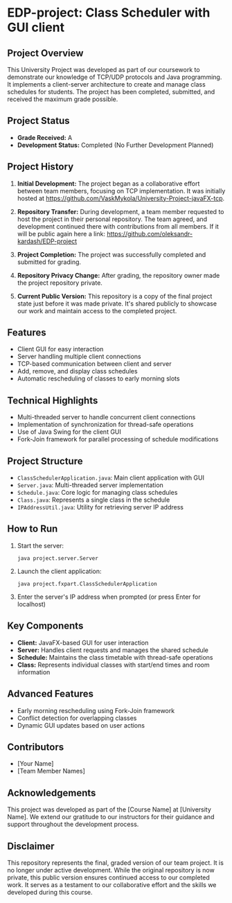 # EDP-project: Class Scheduler with GUI client

## Project Overview
This University Project was developed as part of our coursework to demonstrate our knowledge of TCP/UDP protocols and Java programming. It implements a client-server architecture to create and manage class schedules for students. The project has been completed, submitted, and received the maximum grade possible.

## Project Status
- **Grade Received:** A
- **Development Status:** Completed (No Further Development Planned)

## Project History
1. **Initial Development:** The project began as a collaborative effort between team members, focusing on TCP implementation. It was initially hosted at https://github.com/VaskMykola/University-Project-javaFX-tcp.

2. **Repository Transfer:** During development, a team member requested to host the project in their personal repository. The team agreed, and development continued there with contributions from all members. If it will be public again here a link: https://github.com/oleksandr-kardash/EDP-project

3. **Project Completion:** The project was successfully completed and submitted for grading.

4. **Repository Privacy Change:** After grading, the repository owner made the project repository private.

5. **Current Public Version:** This repository is a copy of the final project state just before it was made private. It's shared publicly to showcase our work and maintain access to the completed project.

## Features
- Client GUI for easy interaction
- Server handling multiple client connections
- TCP-based communication between client and server
- Add, remove, and display class schedules
- Automatic rescheduling of classes to early morning slots

## Technical Highlights
- Multi-threaded server to handle concurrent client connections
- Implementation of synchronization for thread-safe operations
- Use of Java Swing for the client GUI
- Fork-Join framework for parallel processing of schedule modifications

## Project Structure
- `ClassSchedulerApplication.java`: Main client application with GUI
- `Server.java`: Multi-threaded server implementation
- `Schedule.java`: Core logic for managing class schedules
- `Class.java`: Represents a single class in the schedule
- `IPAddressUtil.java`: Utility for retrieving server IP address

## How to Run
1. Start the server:
   ```
   java project.server.Server
   ```
2. Launch the client application:
   ```
   java project.fxpart.ClassSchedulerApplication
   ```
3. Enter the server's IP address when prompted (or press Enter for localhost)

## Key Components
- **Client:** JavaFX-based GUI for user interaction
- **Server:** Handles client requests and manages the shared schedule
- **Schedule:** Maintains the class timetable with thread-safe operations
- **Class:** Represents individual classes with start/end times and room information

## Advanced Features
- Early morning rescheduling using Fork-Join framework
- Conflict detection for overlapping classes
- Dynamic GUI updates based on user actions

## Contributors
- [Your Name]
- [Team Member Names]

## Acknowledgements
This project was developed as part of the [Course Name] at [University Name]. We extend our gratitude to our instructors for their guidance and support throughout the development process.

## Disclaimer
This repository represents the final, graded version of our team project. It is no longer under active development. While the original repository is now private, this public version ensures continued access to our completed work. It serves as a testament to our collaborative effort and the skills we developed during this course.